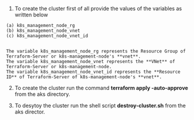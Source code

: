 1. To create the cluster first of all provide the values of the variables as written below
```
(a) k8s_management_node_rg
(b) k8s_management_node_vnet
(c) k8s_management_node_vnet_id


The variable k8s_management_node_rg represents the Resource Group of Terraform-Server or k8s-management-node's **vnet**.
The variable k8s_management_node_vnet represents the **VNet** of Terraform-Server or k8s-management-node.
The variable k8s_management_node_vnet_id represents the **Resource ID** of Terraform-Server of k8s-management-node's **vnet**.
```

2. To create the cluster run the command **terraform apply -auto-approve** from the aks directory.

3. To desytoy the cluster run the shell script **destroy-cluster.sh** from the aks director. 
